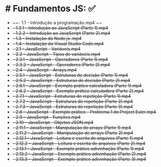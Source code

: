 # # Fundamentos JS: :white_check_mark:

* ~~- 1.1 - Introdução a programação.mp4 ~~
* ~~- 1.2.1 - Introdução ao JavaScript (Parte 1).mp4~~
* ~~- 1.2.2 - Introdução ao JavaScript (Parte 2).mp4~~
* ~~- 1.3 - Instalação do Node.js .mp4~~
* ~~- 1.4 - Instalação do Visual Studio Code.mp4~~
* ~~- 2.1 - JavaScript - Variáveis.mp4~~
* ~~- 2.2 - JavaScript - Tipos de variáveis.mp4~~
* ~~- 2.3.1 -  JavaScript - Operadores (Parte 1).mp4~~
* ~~- 2.3.2 -  JavaScript - Operadores (Parte 2).mp4~~
* ~~- 2.4 -  JavaScript - Arrays.mp4~~
* ~~- 2.5.1 -  JavaScript - Estruturas de decisão (Parte 1).mp4~~
* ~~- 2.5.2 -  JavaScript - Estruturas de decisão (Parte 2).mp4~~
* ~~- 2.6.1 -  JavaScript - Exemplo prático calculadora (Parte 1).mp4~~
* ~~- 2.6.2 -  JavaScript - Exemplo prático calculadora (Parte 2).mp4~~
* ~~- 2.7.1 -  JavaScript - Estruturas de repetição (Parte 1).mp4~~
* ~~- 2.7.2 -  JavaScript - Estruturas de repetição (Parte 2).mp4~~
* ~~- 2.7.3 -  JavaScript - Estruturas de repetição (Parte 3).mp4~~
* ~~- 2.8 -  JavaScript - Exemplo prático - Problema 1 do Project Euler.mp4~~
* ~~- 2.9 -  JavaScript - Funções.mp4~~
* ~~- 2.10 -  JavaScript - Objetos JSON.mp4~~
* ~~- 2.11.1 -  JavaScript - Manipulação de arrays (Parte 1).mp4~~
* ~~- 2.11.2 -  JavaScript - Manipulação de arrays (Parte 2).mp4~~
* ~~- 2.12.1 - JavaScript - Leitura e escrita de arquivos (Parte 1).mp4~~
* ~~- 2.12.2 - JavaScript - Leitura e escrita de arquivos (Parte 2).mp4~~
* ~~- 2.13.1 - JavaScript - Exemplo prático adivinhação (Parte 1).mp4~~
* ~~- 2.13.2 - JavaScript - Exemplo prático adivinhação (Parte 2).mp4~~
* ~~- 2.13.3 - JavaScript - Exemplo prático adivinhação (Parte 3).mp4~~
